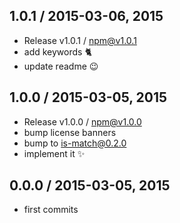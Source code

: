 

## 1.0.1 / 2015-03-06, 2015
- Release v1.0.1 / npm@v1.0.1
- add keywords :cat2:
- update readme :wink:

## 1.0.0 / 2015-03-05, 2015
- Release v1.0.0 / npm@v1.0.0
- bump license banners
- bump to is-match@0.2.0
- implement it :sparkles:

## 0.0.0 / 2015-03-05, 2015
- first commits